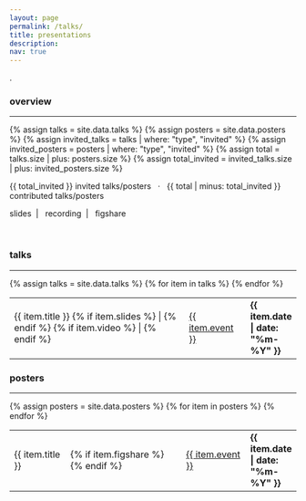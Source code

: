 ```yaml
---
layout: page
permalink: /talks/
title: presentations
description:
nav: true
---
```



<script type='text/javascript' src='https://d1bxh8uas1mnw7.cloudfront.net/assets/embed.js'></script>

<div class="row justify-content-sm-center">
    <div class="col-sm mt-3 mt-md-0">
        <img class="img-fluid" src="" alt="" title=""/>
    </div>
</div>
<div class="caption">
    .
</div>

### overview
---
{% assign talks = site.data.talks  %}
{% assign posters = site.data.posters  %}
{% assign invited_talks = talks | where: "type", "invited" %}
{% assign invited_posters = posters | where: "type", "invited" %}
{% assign total = talks.size | plus: posters.size %}
{% assign total_invited =  invited_talks.size | plus: invited_posters.size %}

{{ total_invited }} invited talks/posters  &nbsp; &middot; &nbsp; {{ total | minus: total_invited }} contributed talks/posters

<i class="fa fa-desktop"></i> slides &nbsp;| &nbsp; <i class="fa fa-video"></i> recording &nbsp;| &nbsp; <i class="ai ai-figshare"></i> figshare

<br>

<div class="news">  
   <h3>talks</h3>
  <hr>  
    <div class="table-responsive">
      <table class="table table-hover table-borderless">
        {% assign talks = site.data.talks  %}
      {% for item in talks %}
        <tr>
          <td>
           {{ item.title }}
           {% if item.slides %}
           | <a href="{{ site.baseurl }}/assets/talks/{{ item.slides}}" target="_blank"><i class="fa fa-desktop"></i></a>  
           {% endif %}
           {% if item.video %}
           | <a href="{{ item.video }}" target="_blank"><i class="fa fa-video"></i></a>  
           {% endif %}
          </td>
          <td>
           <a href="{{ item.page }}" target="_blank">{{ item.event }}</a>
          </td>
          <td  style="width: 15%"><strong>{{ item.date | date: "%m-%Y" }}</strong></td>
        </tr>
      {% endfor %}
      </table>
    </div>
</div>



<div class="news">  
   <h3>posters</h3>
  <hr>  
    <div class="table-responsive">
      <table class="table table-hover table-borderless">
        {% assign posters = site.data.posters  %}
      {% for item in posters %}
        <tr>
          <td>
           {{ item.title }}
          </td>
          <td>
          {% if item.figshare %}
           <a href="https://doi.org/{{ item.figshare }}" target="_blank"><i class="ai ai-figshare ai-2x"></i></a>
          {% endif %}
          </td>
          <td>
           <a href="{{ item.page }}" target="_blank">{{ item.event }}</a>
          </td>
          <td  style="width: 15%"><strong>{{ item.date | date: "%m-%Y" }}</strong></td>
          </tr>
      {% endfor %}
      </table>
    </div>
</div>
